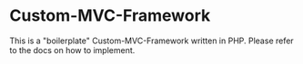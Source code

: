 # Custom-MVC-Framework
This is a "boilerplate" Custom-MVC-Framework written in PHP. Please refer to the docs on how to implement. 
